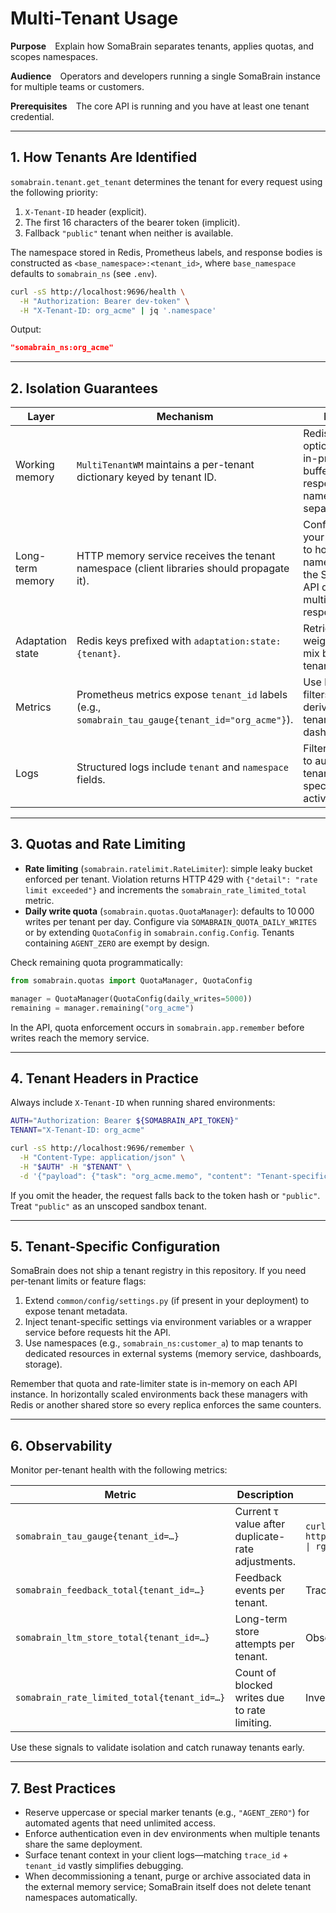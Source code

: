 # Multi-Tenant Usage

**Purpose** Explain how SomaBrain separates tenants, applies quotas, and scopes namespaces.

**Audience** Operators and developers running a single SomaBrain instance for multiple teams or customers.

**Prerequisites** The core API is running and you have at least one tenant credential.

---

## 1. How Tenants Are Identified

`somabrain.tenant.get_tenant` determines the tenant for every request using the following priority:

1. `X-Tenant-ID` header (explicit).
2. The first 16 characters of the bearer token (implicit).
3. Fallback `"public"` tenant when neither is available.

The namespace stored in Redis, Prometheus labels, and response bodies is constructed as `<base_namespace>:<tenant_id>`, where `base_namespace` defaults to `somabrain_ns` (see `.env`).

```bash
curl -sS http://localhost:9696/health \
  -H "Authorization: Bearer dev-token" \
  -H "X-Tenant-ID: org_acme" | jq '.namespace'
```

Output:

```json
"somabrain_ns:org_acme"
```

---

## 2. Isolation Guarantees

| Layer | Mechanism | Notes |
|-------|-----------|-------|
| Working memory | `MultiTenantWM` maintains a per-tenant dictionary keyed by tenant ID. | Redis is optional; the in-process buffer respects namespace separation. |
| Long-term memory | HTTP memory service receives the tenant namespace (client libraries should propagate it). | Configure your backend to honour the namespace; the SomaBrain API does not multiplex responses. |
| Adaptation state | Redis keys prefixed with `adaptation:state:{tenant}`. | Retrieval/utility weights never mix between tenants. |
| Metrics | Prometheus metrics expose `tenant_id` labels (e.g., `somabrain_tau_gauge{tenant_id="org_acme"}`). | Use label filters to derive per-tenant dashboards. |
| Logs | Structured logs include `tenant` and `namespace` fields. | Filter centrally to audit tenant-specific activity. |

---

## 3. Quotas and Rate Limiting

- **Rate limiting** (`somabrain.ratelimit.RateLimiter`): simple leaky bucket enforced per tenant. Violation returns HTTP 429 with `{"detail": "rate limit exceeded"}` and increments the `somabrain_rate_limited_total` metric.
- **Daily write quota** (`somabrain.quotas.QuotaManager`): defaults to 10 000 writes per tenant per day. Configure via `SOMABRAIN_QUOTA_DAILY_WRITES` or by extending `QuotaConfig` in `somabrain.config.Config`. Tenants containing `AGENT_ZERO` are exempt by design.

Check remaining quota programmatically:

```python
from somabrain.quotas import QuotaManager, QuotaConfig

manager = QuotaManager(QuotaConfig(daily_writes=5000))
remaining = manager.remaining("org_acme")
```

In the API, quota enforcement occurs in `somabrain.app.remember` before writes reach the memory service.

---

## 4. Tenant Headers in Practice

Always include `X-Tenant-ID` when running shared environments:

```bash
AUTH="Authorization: Bearer ${SOMABRAIN_API_TOKEN}"
TENANT="X-Tenant-ID: org_acme"

curl -sS http://localhost:9696/remember \
  -H "Content-Type: application/json" \
  -H "$AUTH" -H "$TENANT" \
  -d '{"payload": {"task": "org_acme.memo", "content": "Tenant-specific note."}}'
```

If you omit the header, the request falls back to the token hash or `"public"`. Treat `"public"` as an unscoped sandbox tenant.

---

## 5. Tenant-Specific Configuration

SomaBrain does not ship a tenant registry in this repository. If you need per-tenant limits or feature flags:

1. Extend `common/config/settings.py` (if present in your deployment) to expose tenant metadata.
2. Inject tenant-specific settings via environment variables or a wrapper service before requests hit the API.
3. Use namespaces (e.g., `somabrain_ns:customer_a`) to map tenants to dedicated resources in external systems (memory service, dashboards, storage).

Remember that quota and rate-limiter state is in-memory on each API instance. In horizontally scaled environments back these managers with Redis or another shared store so every replica enforces the same counters.

---

## 6. Observability

Monitor per-tenant health with the following metrics:

| Metric | Description | Example |
|--------|-------------|---------|
| `somabrain_tau_gauge{tenant_id=…}` | Current τ value after duplicate-rate adjustments. | `curl -s http://localhost:9696/metrics \| rg tau_gauge` |
| `somabrain_feedback_total{tenant_id=…}` | Feedback events per tenant. | Track adaptation load. |
| `somabrain_ltm_store_total{tenant_id=…}` | Long-term store attempts per tenant. | Observe ingestion patterns. |
| `somabrain_rate_limited_total{tenant_id=…}` | Count of blocked writes due to rate limiting. | Investigate noisy tenants. |

Use these signals to validate isolation and catch runaway tenants early.

---

## 7. Best Practices

- Reserve uppercase or special marker tenants (e.g., `"AGENT_ZERO"`) for automated agents that need unlimited access.
- Enforce authentication even in dev environments when multiple tenants share the same deployment.
- Surface tenant context in your client logs—matching `trace_id` + `tenant_id` vastly simplifies debugging.
- When decommissioning a tenant, purge or archive associated data in the external memory service; SomaBrain itself does not delete tenant namespaces automatically.
